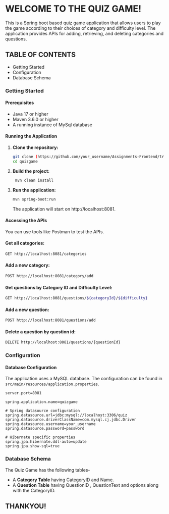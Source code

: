 # WELCOME TO THE QUIZ GAME!

This is a Spring boot based quiz game application that allows users to play the game according to their choices of category and difficulty level. The application provides APIs for adding, retrieving, and deleting categories and questions.

## TABLE OF CONTENTS

- Getting Started
- Configuration
- Database Schema

### Getting Started

#### Prerequisites

- Java 17 or higher
- Maven 3.6.0 or higher
- A running instance of MySql database

#### Running the Application

1. **Clone the repository:**

   ```bash
   git clone (https://github.com/your_username/Assignments-Frontend/tree/main/Capstone-Project)
   cd quizgame
   ```

2. **Build the project:**

   ```bash
    mvn clean install
   ```

3. **Run the application:**

   ```bash
   mvn spring-boot:run
   ```

   The application will start on http://localhost:8081.

#### Accessing the APIs

You can use tools like Postman to test the APIs.

#### Get all categories:

```bash
GET http://localhost:8081/categories
```

#### Add a new category:

```bash
POST http://localhost:8081/category/add
```

#### Get questions by Category ID and Difficulty Level:

```bash
GET http://localhost:8081/questions/${categoryId}/${difficulty}
```

#### Add a new question:

```bash
POST http://localhost:8081/questions/add
```

#### Delete a question by question id:

```bash
DELETE http://localhost:8081/questions/{questionId}
```

### Configuration

#### Database Configuration

The application uses a MySQL database. The configuration can be found in `src/main/resources/application.properties`.

```properties
server.port=8081

spring.application.name=quizgame

# Spring datasource configuration
spring.datasource.url=jdbc:mysql://localhost:3306/quiz
spring.datasource.driverClassName=com.mysql.cj.jdbc.Driver
spring.datasource.username=your_username
spring.datasource.password=password

# Hibernate specific properties
spring.jpa.hibernate.ddl-auto=update
spring.jpa.show-sql=true
```

### Database Schema

The Quiz Game has the following tables-

- A **Category Table** having CategoryID and Name.
- A **Question Table** having QuestionID , QuestionText and options along with the CategoryID.

## THANKYOU!

